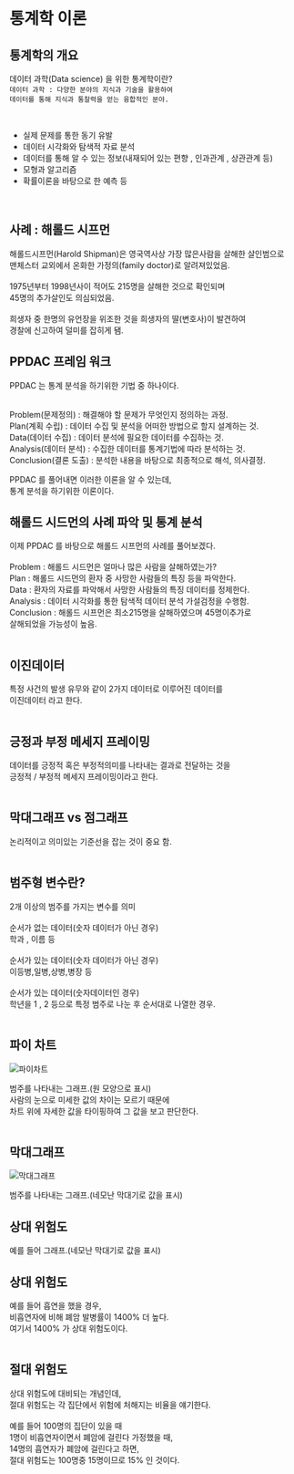 # 통계학 이론

## 통계학의 개요

데이터 과학(Data science) 을 위한 통계학이란?
<br/>
`데이터 과학 : 다양한 분야의 지식과 기술을 활용하여`
<br/>
`데이터를 통해 지식과 통찰력을 얻는 융합적인 분야.`

<br/>

- 실제 문제를 통한 동기 유발
- 데이터 시각화와 탐색적 자료 분석
- 데이터를 통해 알 수 있는 정보(내재되어 있는 편향 , 인과관계 , 상관관계 등)
- 모형과 알고리즘
- 확률이론을 바탕으로 한 예측 등
<br/>


## 사례 : 해롤드 시프먼

해롤드시프먼(Harold Shipman)은 영국역사상 가장 많은사람을 살해한 살인범으로<br/>
맨체스터 교외에서 온화한 가정의(family doctor)로 알려져있었음.<br/>
<br/>
1975년부터 1998년사이 적어도 215명을 살해한 것으로 확인되며<br/>
45명의 추가살인도 의심되었음.<br/>
<br/>
희생자 중 한명의 유언장을 위조한 것을 희생자의 딸(변호사)이 발견하여<br/>
경찰에 신고하여 덜미를 잡히게 됌.

## PPDAC 프레임 워크

PPDAC 는 통계 분석을 하기위한 기법 중 하나이다.<br/>
<br/>

Problem(문제정의) : 해결해야 할 문제가 무엇인지 정의하는 과정.<br/>
Plan(계획 수립) : 데이터 수집 및 분석을 어떠한 방법으로 할지 설계하는 것.<br/>
Data(데이터 수집) : 데이터 분석에 필요한 데이터를 수집하는 것.<br/>
Analysis(데이터 분석) : 수집한 데이터를 통계기법에 따라 분석하는 것.<br/>
Conclusion(결론 도출) : 분석한 내용을 바탕으로 최종적으로 해석, 의사결정.<br/>

PPDAC 를 풀어내면 이러한 이론을 알 수 있는데,<br/>
통계 분석을 하기위한 이론이다.

## 해롤드 시드먼의 사례 파악 및 통계 분석

이제 PPDAC 를 바탕으로 해롤드 시프먼의 사례를 풀어보겠다.<br/>
<br/>
Problem : 해롤드 시드먼은 얼마나 많은 사람을 살해하였는가?<br/>
Plan : 해롤드 시드먼의 환자 중 사망한 사람들의 특징 등을 파악한다.<br/>
Data : 환자의 자료를 파악해서 사망한 사람들의 특징 데이터를 정제한다.<br/>
Analysis : 데이터 시각화를 통한 탐색적 데이터 분석 가설검정을 수행함. <br/>
Conclusion : 해롤드 시프먼은 최소215명을 살해하였으며 45명이추가로<br/>
살해되었을 가능성이 높음.<br/>
<br/>


## 이진데이터

특정 사건의 발생 유무와 같이 2가지 데이터로 이루어진 데이터를<br/>
이진데이터 라고 한다.<br/>
<br/>

## 긍정과 부정 메세지 프레이밍

데이터를 긍정적 혹은 부정적의미를 나타내는 결과로 전달하는 것을<br/>
긍정적 / 부정적 메세지 프레이밍이라고 한다.<br/>
<br/>

## 막대그래프 vs 점그래프
논리적이고 의미있는 기준선을 잡는 것이 중요 함.<br/>
<br/>

## 범주형 변수란?

2개 이상의 범주를 가지는 변수를 의미<br/>
<br/>
순서가 없는 데이터(숫자 데이터가 아닌 경우)<br/>
학과 , 이름 등<br/>
<br/>
순서가 있는 데이터(숫자 데이터가 아닌 경우)<br/>
이등병,일병,상병,병장 등<br/>
<br/>
순서가 있는 데이터(숫자데이터인 경우)<br/>
학년을 1 , 2 등으로 특정 범주로 나눈 후 순서대로 나열한 경우.<br/>
<br/>

## 파이 차트

![파이차트](https://github.com/user-attachments/assets/80a916fe-57a3-48f1-aa9e-7043f7a31bdd)

범주를 나타내는 그래프.(원 모양으로 표시)<br/>
사람의 눈으로 미세한 값의 차이는 모르기 때문에<br/>
차트 위에 자세한 값을 타이핑하여 그 값을 보고 판단한다.<br/>
<br/>

## 막대그래프

![막대그래프](https://github.com/user-attachments/assets/29021298-17ef-4399-8d0a-039baa8c7b9c)

범주를 나타내는 그래프.(네모난 막대기로 값을 표시)<br/>

## 상대 위험도

예를 들어 그래프.(네모난 막대기로 값을 표시)<br/>

## 상대 위험도

예를 들어 흡연을 했을 경우,<br/>
비흡연자에 비해 폐암 발병률이 1400% 더 높다.<br/>
여기서 1400% 가 상대 위험도이다.<br/>
<br/>

## 절대 위험도

상대 위험도에 대비되는 개념인데,<br/>
절대 위험도는 각 집단에서 위험에 처해지는 비율을 얘기한다.<br/>
<br/>
예를 들어 100명의 집단이 있을 때<br/>
1명이 비흡연자이면서 폐암에 걸린다 가정했을 때,<br/>
14명의 흡연자가 폐암에 걸린다고 하면,<br/>
절대 위험도는 100명중 15명이므로 15% 인 것이다.<br/>
<br/>
<br/>
















